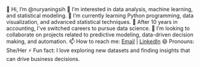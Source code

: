 👋 Hi, I’m @nuryaningsih
👀 I’m interested in data analysis, machine learning, and statistical modeling.
🌱 I’m currently learning Python programming, data visualization, and advanced statistical techniques.
💼 After 10 years in accounting, I've switched careers to pursue data science.
💞️ I’m looking to collaborate on projects related to predictive modeling, data-driven decision making, and automation.
📫 How to reach me: [Email](mailto:nuryaningsih14@gmail.com.com) | [LinkedIn](https://www.linkedin.com/in/nuryaningsih/)
😄 Pronouns: She/Her
⚡ Fun fact: I love exploring new datasets and finding insights that can drive business decisions.
